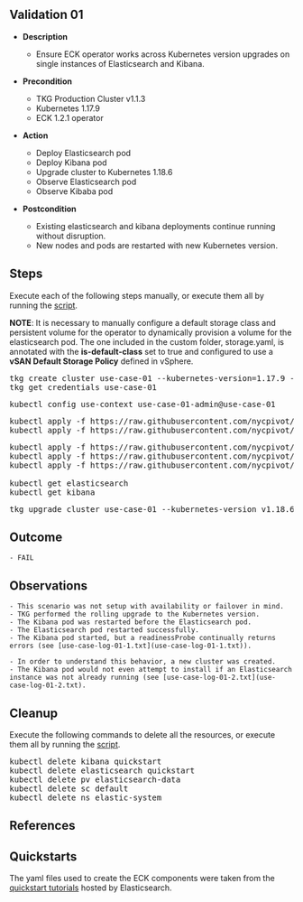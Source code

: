 ## Validation 01

  - **Description**
    - Ensure ECK operator works across Kubernetes version upgrades on single instances of Elasticsearch and Kibana.

  - **Precondition**
    - TKG Production Cluster v1.1.3
    - Kubernetes 1.17.9
    - ECK 1.2.1 operator
    
  - **Action**
    - Deploy Elasticsearch pod
    - Deploy Kibana pod
    - Upgrade cluster to Kubernetes 1.18.6
    - Observe Elasticsearch pod
    - Observe Kibaba pod
    
  - **Postcondition**
    - Existing elasticsearch and kibana deployments continue running without disruption.
	- New nodes and pods are restarted with new Kubernetes version.
	
## Steps

Execute each of the following steps manually, or execute them all by running the [script](script1.sh).

**NOTE**: It is necessary to manually configure a default storage class and persistent volume for the operator to dynamically provision a volume for the elasticsearch pod. The one included in the custom folder, storage.yaml, is annotated with the **is-default-class** set to true and configured to use a **vSAN Default Storage Policy** defined in vSphere.

<pre>
tkg create cluster use-case-01 --kubernetes-version=1.17.9 --plan=prod
tkg get credentials use-case-01
</pre>

<pre>
kubectl config use-context use-case-01-admin@use-case-01
</pre>
    
<pre>
kubectl apply -f https://raw.githubusercontent.com/nycpivot/elastic-cloud-kubernetes/main/validations/quickstarts/validation-01/storage.yaml
kubectl apply -f https://raw.githubusercontent.com/nycpivot/elastic-cloud-kubernetes/main/validations/quickstarts/validation-01/pv.yaml
</pre>
    
<pre>
kubectl apply -f https://raw.githubusercontent.com/nycpivot/elastic-cloud-kubernetes/main/operator/all-in-one.yaml
kubectl apply -f https://raw.githubusercontent.com/nycpivot/elastic-cloud-kubernetes/main/validations/quickstarts/validation-01/elasticsearch.yaml
kubectl apply -f https://raw.githubusercontent.com/nycpivot/elastic-cloud-kubernetes/main/validations/quickstarts/validation-01/kibana.yaml

kubectl get elasticsearch
kubectl get kibana
</pre>

<pre>
tkg upgrade cluster use-case-01 --kubernetes-version v1.18.6
</pre>
	
## Outcome

	- FAIL

## Observations

	- This scenario was not setup with availability or failover in mind.
	- TKG performed the rolling upgrade to the Kubernetes version.
	- The Kibana pod was restarted before the Elasticsearch pod.
	- The Elasticsearch pod restarted successfully.
	- The Kibana pod started, but a readinessProbe continually returns errors (see [use-case-log-01-1.txt](use-case-log-01-1.txt)).

	- In order to understand this behavior, a new cluster was created.
	- The Kibana pod would not even attempt to install if an Elasticsearch instance was not already running (see [use-case-log-01-2.txt](use-case-log-01-2.txt).

## Cleanup

Execute the following commands to delete all the resources, or execute them all by running the [script](script2.sh).

<pre>
kubectl delete kibana quickstart
kubectl delete elasticsearch quickstart
kubectl delete pv elasticsearch-data
kubectl delete sc default
kubectl delete ns elastic-system
</pre>

## References

## Quickstarts

The yaml files used to create the ECK components were taken from the [quickstart tutorials](https://www.elastic.co/guide/en/cloud-on-k8s/current/k8s-quickstart.html) hosted by Elasticsearch.
